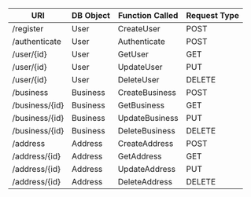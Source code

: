 | **URI**        | **DB Object** | **Function Called** | **Request Type** |
|----------------|---------------|---------------------|------------------|
| /register      | User          | CreateUser          | POST             |
| /authenticate  | User          | Authenticate        | POST             |
| /user/{id}     | User          | GetUser             | GET              |
| /user/{id}     | User          | UpdateUser          | PUT              |
| /user/{id}     | User          | DeleteUser          | DELETE           |
| /business      | Business      | CreateBusiness      | POST             |
| /business/{id} | Business      | GetBusiness         | GET              |
| /business/{id} | Business      | UpdateBusiness      | PUT              |
| /business/{id} | Business      | DeleteBusiness      | DELETE           |
| /address       | Address       | CreateAddress       | POST             |
| /address/{id}  | Address       | GetAddress          | GET              |
| /address/{id}  | Address       | UpdateAddress       | PUT              |
| /address/{id}  | Address       | DeleteAddress       | DELETE           |
